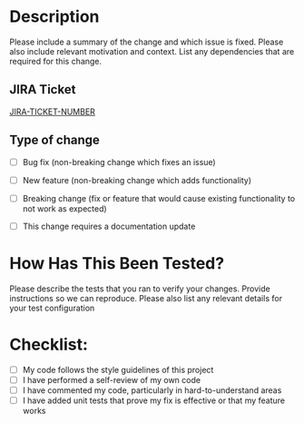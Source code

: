 # Description

Please include a summary of the change and which issue is fixed. Please also include relevant motivation and context. List any dependencies that are required for this change.


## JIRA Ticket

[JIRA-TICKET-NUMBER](ticket-url)


## Type of change

- [ ] Bug fix (non-breaking change which fixes an issue)
- [ ] New feature (non-breaking change which adds functionality)
- [ ] Breaking change (fix or feature that would cause existing functionality to not work as expected)
- [ ] This change requires a documentation update


# How Has This Been Tested?

Please describe the tests that you ran to verify your changes. Provide instructions so we can reproduce. Please also list any relevant details for your test configuration


# Checklist:

- [ ] My code follows the style guidelines of this project
- [ ] I have performed a self-review of my own code
- [ ] I have commented my code, particularly in hard-to-understand areas
- [ ] I have added unit tests that prove my fix is effective or that my feature works